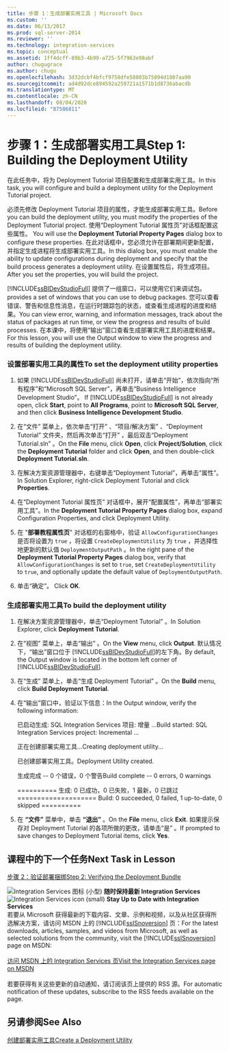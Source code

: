 ```yaml
---
title: 步骤 1：生成部署实用工具 | Microsoft Docs
ms.custom: ''
ms.date: 06/13/2017
ms.prod: sql-server-2014
ms.reviewer: ''
ms.technology: integration-services
ms.topic: conceptual
ms.assetid: 1ff4dcff-89b3-4b99-a725-5f7963e98abf
author: chugugrace
ms.author: chugu
ms.openlocfilehash: 3d32dcbf4bfcf9758dfe58803b75094d1807aa90
ms.sourcegitcommit: ad4d92dce894592a259721a1571b1d8736abacdb
ms.translationtype: MT
ms.contentlocale: zh-CN
ms.lasthandoff: 08/04/2020
ms.locfileid: "87586811"
---
```

# <a name="step-1-building-the-deployment-utility"></a><span data-ttu-id="32a8b-102">步骤 1：生成部署实用工具</span><span class="sxs-lookup"><span data-stu-id="32a8b-102">Step 1: Building the Deployment Utility</span></span>
  <span data-ttu-id="32a8b-103">在此任务中，将为 Deployment Tutorial 项目配置和生成部署实用工具。</span><span class="sxs-lookup"><span data-stu-id="32a8b-103">In this task, you will configure and build a deployment utility for the Deployment Tutorial project.</span></span>  
  
 <span data-ttu-id="32a8b-104">必须先修改 Deployment Tutorial 项目的属性，才能生成部署实用工具。</span><span class="sxs-lookup"><span data-stu-id="32a8b-104">Before you can build the deployment utility, you must modify the properties of the Deployment Tutorial project.</span></span> <span data-ttu-id="32a8b-105">使用“Deployment Tutorial 属性页”对话框配置这些属性。 </span><span class="sxs-lookup"><span data-stu-id="32a8b-105">You will use the **Deployment Tutorial Property Pages** dialog box to configure these properties.</span></span> <span data-ttu-id="32a8b-106">在此对话框中，您必须允许在部署期间更新配置，并指定生成进程将生成部署实用工具。</span><span class="sxs-lookup"><span data-stu-id="32a8b-106">In this dialog box, you must enable the ability to update configurations during deployment and specify that the build process generates a deployment utility.</span></span> <span data-ttu-id="32a8b-107">在设置属性后，将生成项目。</span><span class="sxs-lookup"><span data-stu-id="32a8b-107">After you set the properties, you will build the project.</span></span>  
  
 [!INCLUDE[ssBIDevStudioFull](../includes/ssbidevstudiofull-md.md)] <span data-ttu-id="32a8b-108">提供了一组窗口，可以使用它们来调试包。</span><span class="sxs-lookup"><span data-stu-id="32a8b-108">provides a set of windows that you can use to debug packages.</span></span> <span data-ttu-id="32a8b-109">您可以查看错误、警告和信息性消息，在运行时跟踪包的状态，或查看生成进程的进度和结果。</span><span class="sxs-lookup"><span data-stu-id="32a8b-109">You can view error, warning, and information messages, track about the status of packages at run time, or view the progress and results of build processes.</span></span> <span data-ttu-id="32a8b-110">在本课中，将使用“输出”窗口查看生成部署实用工具的进度和结果。</span><span class="sxs-lookup"><span data-stu-id="32a8b-110">For this lesson, you will use the Output window to view the progress and results of building the deployment utility.</span></span>  
  
### <a name="to-set-the-deployment-utility-properties"></a><span data-ttu-id="32a8b-111">设置部署实用工具的属性</span><span class="sxs-lookup"><span data-stu-id="32a8b-111">To set the deployment utility properties</span></span>  
  
1.  <span data-ttu-id="32a8b-112">如果 [!INCLUDE[ssBIDevStudioFull](../includes/ssbidevstudiofull-md.md)] 尚未打开，请单击“开始”，依次指向“所有程序”和“Microsoft SQL Server”，再单击“Business Intelligence Development Studio”。    </span><span class="sxs-lookup"><span data-stu-id="32a8b-112">If [!INCLUDE[ssBIDevStudioFull](../includes/ssbidevstudiofull-md.md)] is not already open, click **Start**, point to **All Programs**, point to **Microsoft SQL Server**, and then click **Business Intelligence Development Studio**.</span></span>  
  
2.  <span data-ttu-id="32a8b-113">在“文件”  菜单上，依次单击“打开”  、“项目/解决方案”  、“Deployment Tutorial”  文件夹，然后再次单击“打开”  ，最后双击“Deployment Tutorial.sln”  。</span><span class="sxs-lookup"><span data-stu-id="32a8b-113">On the **File** menu, click **Open**, click **Project/Solution**, click the **Deployment Tutorial** folder and click **Open**, and then double-click **Deployment Tutorial.sln**.</span></span>  
  
3.  <span data-ttu-id="32a8b-114">在解决方案资源管理器中，右键单击“Deployment Tutorial”，再单击“属性”。 </span><span class="sxs-lookup"><span data-stu-id="32a8b-114">In Solution Explorer, right-click Deployment Tutorial and click **Properties**.</span></span>  
  
4.  <span data-ttu-id="32a8b-115">在“Deployment Tutorial 属性页”  对话框中，展开“配置属性”，再单击“部署实用工具”。</span><span class="sxs-lookup"><span data-stu-id="32a8b-115">In the **Deployment Tutorial Property Pages** dialog box, expand Configuration Properties, and click Deployment Utility.</span></span>  
  
5.  <span data-ttu-id="32a8b-116">在 "**部署教程属性页**" 对话框的右窗格中，验证 `AllowConfigurationChanges` 是否将设置为 `true` ，将设置 `CreateDeploymentUtility` 为 `true` ，并选择性地更新的默认值 `DeploymentOutputPath` 。</span><span class="sxs-lookup"><span data-stu-id="32a8b-116">In the right pane of the **Deployment Tutorial Property Pages** dialog box, verify that `AllowConfigurationChanges` is set to `true`, set `CreateDeploymentUtility` to `true`, and optionally update the default value of `DeploymentOutputPath`.</span></span>  
  
6.  <span data-ttu-id="32a8b-117">单击“确定”。 </span><span class="sxs-lookup"><span data-stu-id="32a8b-117">Click **OK**.</span></span>  
  
### <a name="to-build-the-deployment-utility"></a><span data-ttu-id="32a8b-118">生成部署实用工具</span><span class="sxs-lookup"><span data-stu-id="32a8b-118">To build the deployment utility</span></span>  
  
1.  <span data-ttu-id="32a8b-119">在解决方案资源管理器中，单击“Deployment Tutorial”  。</span><span class="sxs-lookup"><span data-stu-id="32a8b-119">In Solution Explorer, click **Deployment Tutorial**.</span></span>  
  
2.  <span data-ttu-id="32a8b-120">在“视图”  菜单上，单击“输出”  。</span><span class="sxs-lookup"><span data-stu-id="32a8b-120">On the **View** menu, click **Output**.</span></span> <span data-ttu-id="32a8b-121">默认情况下，“输出”窗口位于 [!INCLUDE[ssBIDevStudioFull](../includes/ssbidevstudiofull-md.md)]的左下角。</span><span class="sxs-lookup"><span data-stu-id="32a8b-121">By default, the Output window is located in the bottom left corner of [!INCLUDE[ssBIDevStudioFull](../includes/ssbidevstudiofull-md.md)].</span></span>  
  
3.  <span data-ttu-id="32a8b-122">在“生成”  菜单上，单击“生成 Deployment Tutorial”  。</span><span class="sxs-lookup"><span data-stu-id="32a8b-122">On the **Build** menu, click **Build Deployment Tutorial**.</span></span>  
  
4.  <span data-ttu-id="32a8b-123">在“输出”窗口中，验证以下信息：</span><span class="sxs-lookup"><span data-stu-id="32a8b-123">In the Output window, verify the following information:</span></span>  
  
     <span data-ttu-id="32a8b-124">已启动生成: SQL Integration Services 项目: 增量 ...</span><span class="sxs-lookup"><span data-stu-id="32a8b-124">Build started: SQL Integration Services project: Incremental ...</span></span>  
  
     <span data-ttu-id="32a8b-125">正在创建部署实用工具...</span><span class="sxs-lookup"><span data-stu-id="32a8b-125">Creating deployment utility...</span></span>  
  
     <span data-ttu-id="32a8b-126">已创建部署实用工具。</span><span class="sxs-lookup"><span data-stu-id="32a8b-126">Deployment Utility created.</span></span>  
  
     <span data-ttu-id="32a8b-127">生成完成 -- 0 个错误，0 个警告</span><span class="sxs-lookup"><span data-stu-id="32a8b-127">Build complete -- 0 errors, 0 warnings</span></span>  
  
     <span data-ttu-id="32a8b-128">========== 生成: 0 已成功，0 已失败，1 最新，0 已跳过 ==========</span><span class="sxs-lookup"><span data-stu-id="32a8b-128">========== Build: 0 succeeded, 0 failed, 1 up-to-date, 0 skipped ==========</span></span>  
  
5.  <span data-ttu-id="32a8b-129">在 **“文件”** 菜单中，单击 **“退出”** 。</span><span class="sxs-lookup"><span data-stu-id="32a8b-129">On the **File** menu, click **Exit**.</span></span> <span data-ttu-id="32a8b-130">如果提示保存对 Deployment Tutorial 的各项所做的更改，请单击“是”  。</span><span class="sxs-lookup"><span data-stu-id="32a8b-130">If prompted to save changes to Deployment Tutorial items, click **Yes**.</span></span>  
  
## <a name="next-task-in-lesson"></a><span data-ttu-id="32a8b-131">课程中的下一个任务</span><span class="sxs-lookup"><span data-stu-id="32a8b-131">Next Task in Lesson</span></span>  
 [<span data-ttu-id="32a8b-132">步骤 2：验证部署捆绑</span><span class="sxs-lookup"><span data-stu-id="32a8b-132">Step 2: Verifying the Deployment Bundle</span></span>](../integration-services/lesson-2-2-verifying-the-deployment-bundle.md)  
  
<span data-ttu-id="32a8b-133">![Integration Services 图标 (小型) ](media/dts-16.gif "集成服务图标（小）")  **随时保持最新 Integration Services**</span><span class="sxs-lookup"><span data-stu-id="32a8b-133">![Integration Services icon (small)](media/dts-16.gif "Integration Services icon (small)")  **Stay Up to Date with Integration Services**</span></span><br /> <span data-ttu-id="32a8b-134">若要从 Microsoft 获得最新的下载内容、文章、示例和视频，以及从社区获得所选解决方案，请访问 MSDN 上的 [!INCLUDE[ssISnoversion](../includes/ssisnoversion-md.md)] 页：</span><span class="sxs-lookup"><span data-stu-id="32a8b-134">For the latest downloads, articles, samples, and videos from Microsoft, as well as selected solutions from the community, visit the [!INCLUDE[ssISnoversion](../includes/ssisnoversion-md.md)] page on MSDN:</span></span><br /><br /> [<span data-ttu-id="32a8b-135">访问 MSDN 上的 Integration Services 页</span><span class="sxs-lookup"><span data-stu-id="32a8b-135">Visit the Integration Services page on MSDN</span></span>](https://go.microsoft.com/fwlink/?LinkId=136655)<br /><br /> <span data-ttu-id="32a8b-136">若要获得有关这些更新的自动通知，请订阅该页上提供的 RSS 源。</span><span class="sxs-lookup"><span data-stu-id="32a8b-136">For automatic notification of these updates, subscribe to the RSS feeds available on the page.</span></span>  
  
## <a name="see-also"></a><span data-ttu-id="32a8b-137">另请参阅</span><span class="sxs-lookup"><span data-stu-id="32a8b-137">See Also</span></span>  
 [<span data-ttu-id="32a8b-138">创建部署实用工具</span><span class="sxs-lookup"><span data-stu-id="32a8b-138">Create a Deployment Utility</span></span>](../../2014/integration-services/create-a-deployment-utility.md)  
  
  
